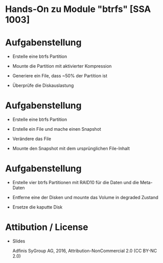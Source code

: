 # Hands-On zu Module "btrfs" [SSA 1003]

# Aufgabenstellung

* Erstelle eine btrfs Partition

* Mounte die Partition mit aktivierter Kompression

* Generiere ein File, dass ~50% der Partition ist

* Überprüfe die Diskauslastung

# Aufgabenstellung

* Erstelle eine btrfs Partition

* Erstelle ein File und mache einen Snapshot

* Verändere das File

* Mounte den Snapshot mit dem ursprünglichen File-Inhalt

# Aufgabenstellung

* Erstelle vier btrfs Partitionen mit RAID10 für die Daten und die Meta-Daten

* Entferne eine der Disken und mounte das Volume in degraded Zustand

* Ersetze die kaputte Disk

# Attibution / License

* Slides

  Adfinis SyGroup AG, 2016, Attribution-NonCommercial 2.0 (CC BY-NC 2.0)
